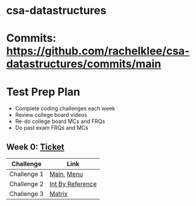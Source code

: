 # csa-datastructures

# Commits: https://github.com/rachelklee/csa-datastructures/commits/main

# Test Prep Plan
- Complete coding challenges each week
- Review college board videos
- Re-do college board MCs and FRQs
- Do past exam FRQs and MCs

## Week 0: [Ticket](https://github.com/rachelklee/csa-datastructures/issues/1)
| Challenge | Link |
| -- | -- |
| Challenge 1 | [Main](https://github.com/rachelklee/csa-datastructures/blob/main/src/Main.java), [Menu](https://github.com/rachelklee/csa-datastructures/blob/main/src/Menu.java) 
| Challenge 2 | [Int By Reference](https://github.com/rachelklee/csa-datastructures/blob/main/src/IntByReference.java) |
| Challenge 3 | [Matrix](https://github.com/rachelklee/csa-datastructures/blob/main/src/Matrix.java) |
